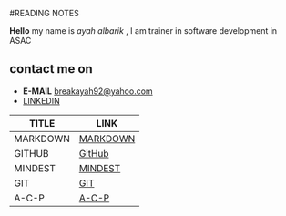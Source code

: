 #READING NOTES

**Hello**
my name is *ayah albarik* , I am trainer in software development in ASAC 

## contact  me on 
  * **E-MAIL**
  breakayah92@yahoo.com
  * [LINKEDIN]( https://www.linkedin.com/feed/)
  
TITLE  | LINK 
------------ | -------------
MARKDOWN |[MARKDOWN](https://ayahalbarik.github.io/reading-notes/mastering%20markdown)
GITHUB |[GitHub](https://ayahalbarik.github.io/reading-notes/github)
MINDEST  |[MINDEST](https://ayahalbarik.github.io/reading-notes/mindest%20growth)
GIT |[GIT ]( https://ayahalbarik.github.io/reading-notes/git)
A-C-P  |[A-C-P](https://ayahalbarik.github.io/reading-notes/ACP)
